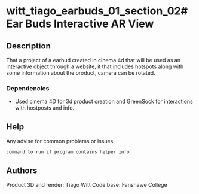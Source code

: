 # witt_tiago_earbuds_01_section_02# Ear Buds Interactive AR View


## Description
That a project of a earbud created in cinema 4d that will be used as an interactive object through a website, it that includes hotspots along with some information about the product, camera can be rotated.


### Dependencies

* Used cinema 4D for 3d product creation and GreenSock for interactions with hostposts and info.



## Help

Any advise for common problems or issues.
```
command to run if program contains helper info
```

## Authors

Product 3D and render: Tiago Witt 
Code base:  Fanshawe College
